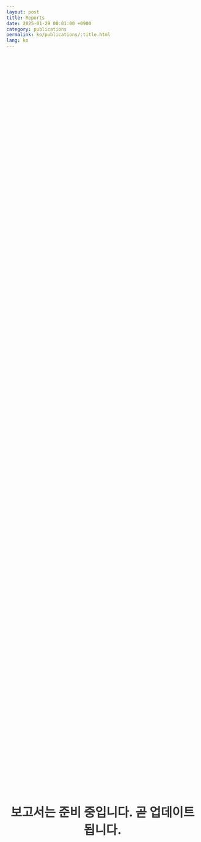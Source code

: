 ```yaml
---
layout: post
title: Reports
date: 2025-01-29 00:01:00 +0900
category: publications
permalink: ko/publications/:title.html
lang: ko
---
```


<div style="display:flex; justify-content:center; align-items:center; height:100vh; text-align:center;">
  <p style="font-size:2rem; font-weight:bold; color:#333;">
    보고서는 준비 중입니다. 곧 업데이트됩니다.
  </p>
</div>
